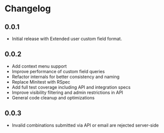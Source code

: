 # Changelog

## 0.0.1

* Initial release with Extended user custom field format.

## 0.0.2

* Add context menu support
* Improve performance of custom field queries
* Refactor internals for better consistency and naming
* Replace Minitest with RSpec
* Add full test coverage including API and integration specs
* Improve visibility filtering and admin restrictions in API
* General code cleanup and optimizations

## 0.0.3

* Invalid combinations submitted via API or email are rejected server-side
